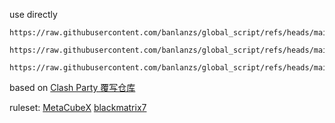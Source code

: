 use directly
```
https://raw.githubusercontent.com/banlanzs/global_script/refs/heads/main/global.js
```
```
https://raw.githubusercontent.com/banlanzs/global_script/refs/heads/main/global.js
```
```
https://raw.githubusercontent.com/banlanzs/global_script/refs/heads/main/acl4ssr.yaml
```

based on [Clash Party 覆写仓库](https://github.com/mihomo-party-org/override-hub)

ruleset:
[MetaCubeX](https://github.com/MetaCubeX/meta-rules-dat)
[blackmatrix7](https://github.com/blackmatrix7/ios_rule_script)
